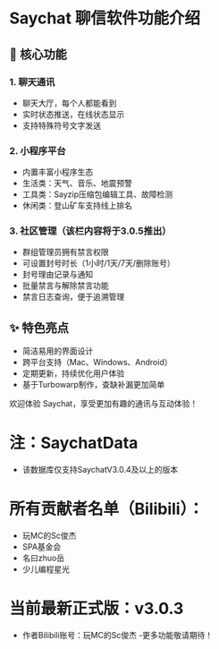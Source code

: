 # Saychat 聊信软件功能介绍

## 📱 核心功能

### 1. 聊天通讯
- 聊天大厅，每个人都能看到
- 实时状态推送，在线状态显示
- 支持特殊符号文字发送

### 2. 小程序平台
- 内置丰富小程序生态
- 生活类：天气、音乐、地震预警
- 工具类：Sayzip压缩包编辑工具、故障检测
- 休闲类：登山矿车支持线上排名

### 3. 社区管理（该栏内容将于3.0.5推出）
- 群组管理员拥有禁言权限
- 可设置封号时长（1小时/1天/7天/删除账号）
- 封号理由记录与通知
- 批量禁言与解除禁言功能
- 禁言日志查询，便于追溯管理

## ✨ 特色亮点
- 简洁易用的界面设计
- 跨平台支持（Mac、Windows、Android）
- 定期更新，持续优化用户体验
- 基于Turbowarp制作，查缺补漏更加简单

欢迎体验 Saychat，享受更加有趣的通讯与互动体验！

# 注：SaychatData
- 该数据库仅支持SaychatV3.0.4及以上的版本

# 所有贡献者名单（Bilibili）：
- 玩MC的Sc俊杰
- SPA基金会
- 名曰zhuo岳
- 少儿编程星光

# 当前最新正式版：v3.0.3
- 作者Bilibili账号：玩MC的Sc俊杰
-更多功能敬请期待！
